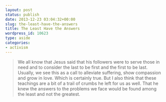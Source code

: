 ```yaml
---
layout: post
status: publish
date: 2013-12-23 03:04:32+00:00
slug: the-least-have-the-answers
title: The Least Have the Answers
wordpress_id: 10623
type: aside
categories:
- activism
---
```


> 
  
> 
> We all know that Jesus said that his followers were to serve those in need and to consider the last to be first and the first to be last. Usually, we see this as a call to alleviate suffering, show compassion and grow in love. Which is certainly true. But I also think that these teachings are a bit of a trail of crumbs he left for us as well. That he knew the answers to the problems we face would be found among the least and not the greatest.
> 
> 




